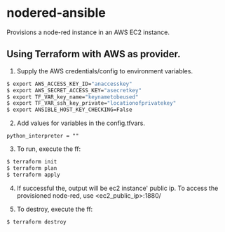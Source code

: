 # nodered-ansible
Provisions a node-red instance in an AWS EC2 instance. 


## Using Terraform with AWS as provider.

1. Supply the AWS credentials/config to environment variables.

```bash
$ export AWS_ACCESS_KEY_ID="anaccesskey"
$ export AWS_SECRET_ACCESS_KEY="asecretkey"
$ export TF_VAR_key_name="keynametobeused"
$ export TF_VAR_ssh_key_private="locationofprivatekey"
$ export ANSIBLE_HOST_KEY_CHECKING=False
```

2. Add values for variables in the config.tfvars.

```hcl
python_interpreter = ""
```

3. To run, execute the ff:

```bash
$ terraform init 
$ terraform plan
$ terraform apply
```
4. If successful the, output will be ec2 instance' public ip. 
To access the provisioned node-red, use <ec2_public_ip>:1880/

5. To destroy, execute the ff:

```bash
$ terraform destroy
```
